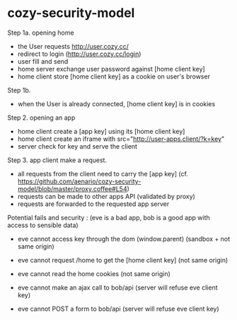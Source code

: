 cozy-security-model
===================

Step 1a. opening home
- the User requests http://user.cozy.cc/
- redirect to login (http://user.cozy.cc/login)
- user fill and send
- home server exchange user password against [home client key]
- home client store [home client key] as a cookie on user's browser

Step 1b.
- when the User is already connected, [home client key] is in cookies


Step 2. opening an app
- home client create a [app key] using its [home client key]
- home client create an iframe with src="http://user-apps.client/?k=key"
- server check for key and serve the client

Step 3. app client make a request. 
- all requests from the client need to carry the [app key]
(cf. https://github.com/aenario/cozy-security-model/blob/master/proxy.coffee#L54)
- requests can be made to other apps API (validated by proxy)
- requests are forwarded to the requested app server

Potential fails and security : (eve is a bad app, bob is a good app with access to sensible data)
- eve cannot access key through the dom (window.parent) (sandbox + not same origin)
- eve cannot request /home to get the [home client key] (not same origin)
- eve cannot read the home cookies (not same origin)

- eve cannot make an ajax call to bob/api (server will refuse eve client key)
- eve cannot POST a form to bob/api (server will refuse eve client key)
